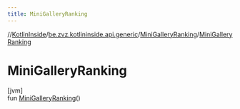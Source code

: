 ```yaml
---
title: MiniGalleryRanking
---
```

//[KotlinInside](../../../index.html)/[be.zvz.kotlininside.api.generic](../index.html)/[MiniGalleryRanking](index.html)/[MiniGalleryRanking](-mini-gallery-ranking.html)



# MiniGalleryRanking



[jvm]\
fun [MiniGalleryRanking](-mini-gallery-ranking.html)()




